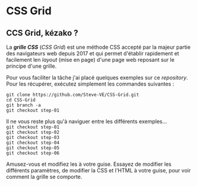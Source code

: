 # CSS Grid

## CCS Grid, kézako ?

La _**grille CSS**_ (*CSS Grid*) est une méthode CSS accepté par la majeur partie des navigateurs web depuis 2017 et qui permet d'établir rapidement et facilement len *layout* (mise en page) d'une page web reposant sur le principe d'une grille.  


Pour vous faciliter la tâche j'ai placé quelques exemples sur ce *repository*.
Pour les récupérer, exécutez simplement les commandes suivantes :  
```
git clone https://github.com/Steve-VE/CSS-Grid.git
cd CSS-Grid
git branch -a
git checkout step-01
```

Il ne vous reste plus qu'à naviguer entre les différents exemples...  
``` git checkout step-01 ```  
``` git checkout step-02 ```  
``` git checkout step-03 ```  
``` git checkout step-04 ```  
``` git checkout step-05 ```  
``` git checkout step-06 ```  

Amusez-vous et modifiez les à votre guise. Essayez de modifier les différents paramètres, de modifier la CSS et l'HTML à votre guise, pour voir comment la grille se comporte.  
